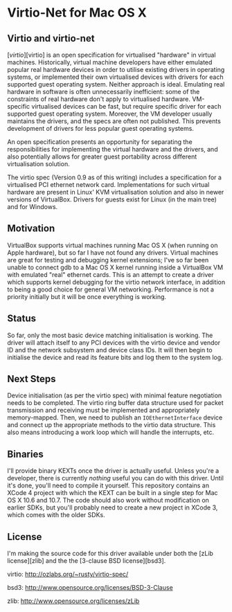 # Virtio-Net for Mac OS X

## Virtio and virtio-net

[*virtio*][virtio] is an open specification for virtualised "hardware" in
virtual machines. Historically, virtual machine developers have either emulated
popular real hardware devices in order to utilise existing drivers in operating
systems, or implemented their own virtualised devices with drivers for each
supported guest operating system. Neither approach is ideal. Emulating
real hardware in software is often unnecessarily inefficient: some of the
constraints of real hardware don't apply to virtualised hardware. VM-specific
virtualised devices can be fast, but require specific driver for each supported
guest operating system. Moreover, the VM developer usually maintains the drivers,
and the specs are often not published. This prevents development of drivers for
less popular guest operating systems.

An open specification presents an
opportunity for separating the responsibilities for implementing the virtual
hardware and the drivers, and also potentially allows for greater guest
portability across different virtualisation solution.

The virtio spec (Version 0.9 as of this writing) includes a specification for a
virtualised PCI ethernet network card. Implementations for such virtual hardware
are present in Linux' KVM virtualisation solution and also in newer versions of
VirtualBox. Drivers for guests exist for Linux (in the main tree) and for
Windows.

## Motivation

VirtualBox supports virtual machines running Mac OS X (when running
on Apple hardware), but so far I have not found any drivers. Virtual machines
are great for testing and debugging kernel extensions; I've so far been unable
to connect gdb to a Mac OS X kernel running inside a VirtualBox VM with
emulated "real" ethernet cards. This is an attempt to create a driver which
supports kernel debugging for the virtio network interface, in addition to
being a good choice for general VM networking. Performance is not a priority
initially but it will be once everything is working.

## Status

So far, only the most basic device matching initialisation is working. The
driver will attach
itself to any PCI devices with the virtio device and vendor ID and the network
subsystem and device class IDs. It will then begin to initialise the device
and read its feature bits and log them to the system log.

## Next Steps

Device initialisation (as per the virtio spec) with minimal feature negotiation
needs to be completed. The virtio ring buffer data structure used for packet
transmission and receiving must be implemented and appropriately memory-mapped.
Then, we need to publish an `IOEthernetInterface` device and connect up the
appropriate methods to the virtio data structure. This also means introducing
a work loop which will handle the interrupts, etc.

## Binaries

I'll provide binary KEXTs once the driver is actually useful. Unless you're a
developer, there is currently *nothing* useful you can do with this driver.
Until it's done, you'll need to compile it yourself. This repository contains
an XCode 4 project with which the KEXT can be built in a single step for
Mac OS X 10.6 and 10.7. The code should also work without modification on earlier
SDKs, but you'll probably need to create a new project in XCode 3, which comes
with the older SDKs.

## License

I'm making the source code for this driver available under both the [zLib license][zlib]
and the the [3-clause BSD license][bsd3].

virtio: http://ozlabs.org/~rusty/virtio-spec/

bsd3: http://www.opensource.org/licenses/BSD-3-Clause

zlib: http://www.opensource.org/licenses/zLib